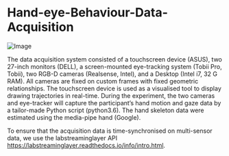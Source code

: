 # Hand-eye-Behaviour-Data-Acquisition
![Image](https://user-images.githubusercontent.com/42655081/251095097-77fd5647-4613-4e32-88b4-fc193cc8a79e.jpg)

The data acquisition system consisted of a touchscreen device (ASUS), two 27-inch monitors (DELL), a screen-mounted eye-tracking system (Tobii Pro, Tobii), two RGB-D cameras (Realsense, Intel), and a Desktop (Intel i7, 32 G RAM). All cameras are fixed on custom frames with fixed geometric relationships. The touchscreen device is used as a visualised tool to display drawing trajectories in real-time. During the experiment, the two cameras and eye-tracker will capture the participant’s hand motion and gaze data by a tailor-made Python script (python3.6). The hand skeleton data were estimated using the media-pipe hand (Google).

To ensure that the acquisition data is time-synchronised on multi-sensor data, we use the labstreaminglayer API https://labstreaminglayer.readthedocs.io/info/intro.html.
